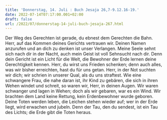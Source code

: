 ```yaml
---
title: 'Donnerstag, 14. Juli : Buch Jesaja 26,7-9.12.16-19.'
date: 2022-07-14T07:17:00.001+02:00
draft: false
url: /2022/07/donnerstag-14-juli-buch-jesaja-267.html
---
```


Der Weg des Gerechten ist gerade, du ebnest dem Gerechten die Bahn. Herr, auf das Kommen deines Gerichts vertrauen wir. Deinen Namen anzurufen und an dich zu denken ist unser Verlangen. Meine Seele sehnt sich nach dir in der Nacht, auch mein Geist ist voll Sehnsucht nach dir. Denn dein Gericht ist ein Licht für die Welt, die Bewohner der Erde lernen deine Gerechtigkeit kennen. Herr, du wirst uns Frieden schenken; denn auch alles, was wir bisher erreichten, hast du für uns getan. Herr, in der Not suchten wir dich; wir schrien in unserer Qual, als du uns straftest. Wie eine schwangere Frau, die nahe daran ist, ihr Kind zu gebären, die sich in ihren Wehen windet und schreit, so waren wir, Herr, in deinen Augen. Wir waren schwanger und lagen in Wehen; doch als wir gebaren, war es ein Wind. Wir brachten dem Land keine Rettung, kein Erdenbewohner wurde geboren. Deine Toten werden leben, die Leichen stehen wieder auf; wer in der Erde liegt, wird erwachen und jubeln. Denn der Tau, den du sendest, ist ein Tau des Lichts; die Erde gibt die Toten heraus.